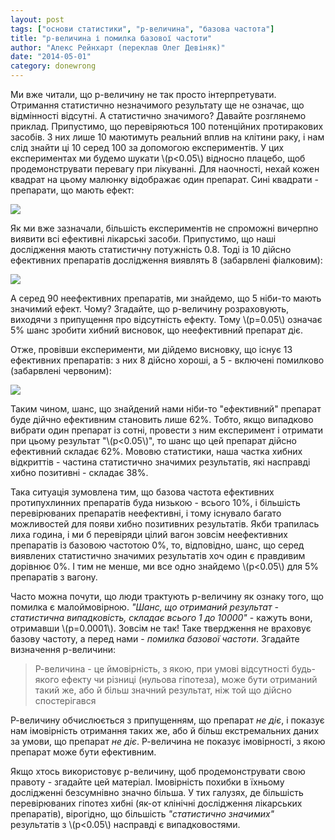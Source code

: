 ```yaml
---
layout: post
tags: ["основи статистики", "р-величина", "базова частота"]
title: "р-величина і помилка базової частоти"
author: "Алекс Рейнхарт (переклав Олег Девіняк)"
date: "2014-05-01" 
category: donewrong
---
```


Ми вже читали, що р-величину не так просто інтерпретувати. Отримання статистично незначимого результату ще не означає, що відмінності відсутні. А статистично значимого?
Давайте розглянемо приклад. Припустимо, що перевіряються 100 потенційних протиракових засобів. З них лише 10 маютимуть реальний вплив на клітини раку, і нам слід знайти ці 10 серед 100 за допомогою експериментів. У цих експериментах ми будемо шукати \\(р<0.05\\) відносно плацебо, щоб продемонструвати перевагу при лікуванні. Для наочності, нехай кожен квадрат на цьому малюнку відображає один препарат. Сині квадрати - препарати, що мають ефект:

<img src="http://stat.org.ua/figures/drug-grids-1.png">

Як ми вже зазначали, більшість експериментів не спроможні вичерпно виявити всі ефективні лікарські засоби. Припустимо, що наші дослідження мають статистичну потужність 0.8. Тоді із 10 дійсно ефективних препаратів дослідження виявлять 8 (забарвлені фіалковим):

<img src="http://stat.org.ua/figures/drug-grids-2.png">

А серед 90 неефективних препаратів, ми знайдемо, що 5 ніби-то мають значимий ефект. Чому? Згадайте, що р-величину розраховують, виходячи з припущення про відсутність ефекту. Тому \\(р=0.05\\) означає 5% шанс зробити хибний висновок, що неефективний препарат діє. 

Отже, провівши експерименти, ми дійдемо висновку, що існує 13 ефективних препаратів: з них 8 дійсно хороші, а 5 - включені помилково (забарвлені червоним):

<img src="http://stat.org.ua/figures/drug-grids-3.png">

Таким чином, шанс, що знайдений нами ніби-то "ефективний" препарат буде дійчно ефективним становить лише 62%. Тобто, якщо випадково вибрати один препарат із сотні, провести з ним експеримент і отримати при цьому результат "\\(р<0.05\\)", то шанс що цей препарат дійсно ефективний складає 62%. Мововю статистики, наша частка хибних відкриттів - частина статистично значимих результатів, які насправді хибно позитивні - складає 38%.

Така ситуація зумовлена тим, що базова частота ефективних протипухлинних препаратів буда низькою - всього 10%, і більшість перевірюваних препаратів неефективні, і тому існувало багато можливостей для появи хибно позитивних результатів. Якби трапилась лиха година, і ми б перевіряди цілий вагон зовсім неефективних препаратів із базовою частотою 0%, то, відповідно, шанс, що серед виявлених статистично значимих результатів хоч один є правдивим дорівнює 0%. І тим не менше, ми все одно знайдемо \\(р<0.05\\) для 5% препаратів з вагону.

Часто можна почути, що люди трактують р-величину як ознаку того, що помилка є малоймовірною. *"Шанс, що отриманий результат - статистична випадковість, складає всього 1 до 10000"* - кажуть вони, отримавши \\(р=0.0001\\). Зовсім не так! Таке твердження не враховує базову частоту, а перед нами - *помилка базової частоти*. Згадайте визначення р-величини:
> Р-величина - це ймовірність, з якою, при умові відсутності будь-якого ефекту чи різниці (нульова гіпотеза), може бути отриманий такий же, або й більш значний результат, ніж той що дійсно спостерігався

Р-величину обчислюється з припущенням, що препарат *не діє*, і показує нам імовірність отримання таких же, або й більш екстремальних даних за умови, що препарат *не діє*. Р-величина не показує імовірності, з якою препарат може бути ефективним.

Якщо хтось використовує р-величину, щоб продемонструвати свою правоту - згадайте цей матеріал. Імовірність похибки в їхньому дослідженні безсумнівно значно більша. У тих галузях, де більшість перевірюваних гіпотез хибні (як-от клінічні дослідження лікарських препаратів), вірогідно, що більшість *"статистично значимих"* результатів з \\(р<0.05\\) насправді є випадковостями.
